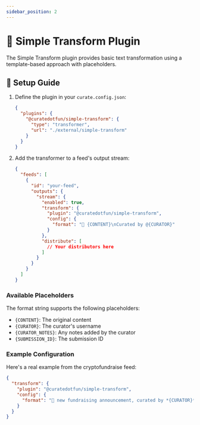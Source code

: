 ```yaml
---
sidebar_position: 2
---
```


# 📝 Simple Transform Plugin

The Simple Transform plugin provides basic text transformation using a template-based approach with placeholders.

## 🔧 Setup Guide

1. Define the plugin in your `curate.config.json`:

   ```json
   {
     "plugins": {
       "@curatedotfun/simple-transform": {
         "type": "transformer",
         "url": "./external/simple-transform"
       }
     }
   }
   ```

2. Add the transformer to a feed's output stream:

   ```json
   {
     "feeds": [
       {
         "id": "your-feed",
         "outputs": {
           "stream": {
             "enabled": true,
             "transform": {
               "plugin": "@curatedotfun/simple-transform",
               "config": {
                 "format": "📝 {CONTENT}\nCurated by @{CURATOR}"
               }
             },
             "distribute": [
               // Your distributors here
             ]
           }
         }
       }
     ]
   }
   ```

### Available Placeholders

The format string supports the following placeholders:

- `{CONTENT}`: The original content
- `{CURATOR}`: The curator's username
- `{CURATOR_NOTES}`: Any notes added by the curator
- `{SUBMISSION_ID}`: The submission ID

### Example Configuration

Here's a real example from the cryptofundraise feed:

```json
{
  "transform": {
    "plugin": "@curatedotfun/simple-transform",
    "config": {
      "format": "📝 new fundraising announcement, curated by *{CURATOR}*\n{CONTENT}\n📌 source: [View Post](https://x.com/x/status/{SUBMISSION_ID})"
    }
  }
}
